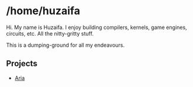 # /home/huzaifa

<!-- We use StatCrab to protect your privacy -->
<script src="https://app.statcrab.com/embed/crab.js" data-project="ATgr98" defer></script><!-- StatCrab.com -->

Hi. My name is Huzaifa. I enjoy building compilers, kernels, game engines,
circuits, etc. All the nitty-gritty stuff.

This is a dumping-ground for all my endeavours.

## Projects

- [Aria](aria/)
